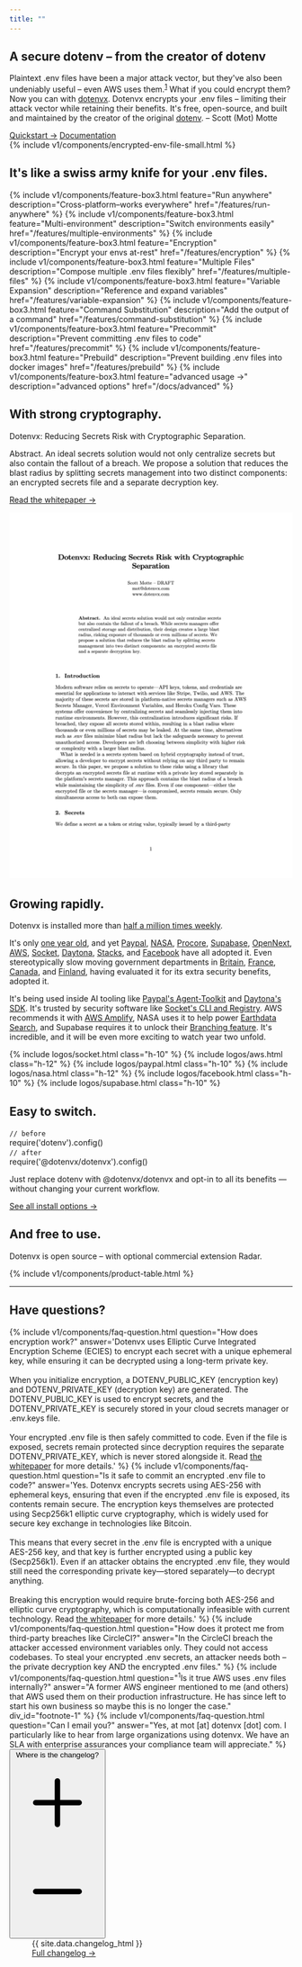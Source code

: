 ```yaml
---
title: ""
---
```


<section class="w-full max-w-2xl mx-auto px-6 mt-12 md:mt-20 flex flex-col gap-4">
  <h1 class="font-extrabold text-3xl sm:text-5xl text-zinc-950 dark:text-zinc-50 text-center">A secure dotenv – from the creator of dotenv</h1>
  <p class="text-left">Plaintext .env files have been a major attack vector, but they've also been undeniably useful – even AWS uses them.<sup><a href="#footnote-1">1</a></sup> <span class="font-bold">What if you could encrypt them?</span> Now you can with <a href="https://github.com/dotenvx/dotenvx">dotenvx</a>. Dotenvx encrypts your .env files – limiting their attack vector while retaining their benefits. It's free, open-source, and built and maintained by the creator of the original <a class="whitespace-nowrap" href="https://github.com/motdotla/dotenv">dotenv</a>. <span class="mx-3 font-normal italic text-zinc-400 dark:text-zinc-600">– Scott (Mot) Motte</span></p>

  <div class="flex flex-row gap-4 justify-center my-6">
    <a class="btn-submit" href="/docs/quickstart">Quickstart &rarr;</a>
    <a class="btn" href="/docs">Documentation</a>
  </div>

  <div class="">
    {% include v1/components/encrypted-env-file-small.html %}
  </div>
</section>

<section class="w-full max-w-2xl mx-auto px-6 mt-12 md:mt-20 flex flex-col gap-4">
  <h2 class="font-bold text-xl sm:text-2xl text-zinc-950 dark:text-zinc-50">It's like a swiss army knife for your .env files.</h2>
  <div class="grid grid-cols-1 sm:grid-cols-3 gap-2">
    {% include v1/components/feature-box3.html feature="Run anywhere" description="Cross-platform–works everywhere" href="/features/run-anywhere" %}
    {% include v1/components/feature-box3.html feature="Multi-environment" description="Switch environments easily" href="/features/multiple-environments" %}
    {% include v1/components/feature-box3.html feature="Encryption" description="Encrypt your envs at-rest" href="/features/encryption" %}
    {% include v1/components/feature-box3.html feature="Multiple Files" description="Compose multiple .env files flexibly" href="/features/multiple-files" %}
    {% include v1/components/feature-box3.html feature="Variable Expansion" description="Reference and expand variables" href="/features/variable-expansion" %}
    {% include v1/components/feature-box3.html feature="Command Substitution" description="Add the output of a command" href="/features/command-substitution" %}
    {% include v1/components/feature-box3.html feature="Precommit" description="Prevent committing .env files to code" href="/features/precommit" %}
    {% include v1/components/feature-box3.html feature="Prebuild" description="Prevent building .env files into docker images" href="/features/prebuild" %}
    {% include v1/components/feature-box3.html feature="advanced usage &rarr;" description="advanced options" href="/docs/advanced" %}
  </div>
</section>

<section class="w-full max-w-2xl mx-auto px-6 mt-12 md:mt-20 flex flex-col gap-4">
  <h2 class="font-bold text-xl sm:text-2xl text-zinc-950 dark:text-zinc-50">With strong cryptography.</h2>
  <div class="flex flex-col sm:flex-row gap-8">
    <div class="sm:basis-2/3 flex flex-col gap-4">
      <p class="font-serif">Dotenvx: Reducing Secrets Risk with Cryptographic Separation.</p>
      <p class="font-serif"><span class="italic">Abstract.</span> An ideal secrets solution would not only centralize secrets but also contain the fallout of a breach. We propose a solution that reduces the blast radius by splitting secrets management into two distinct components: an encrypted secrets file and a separate decryption key.</p>
      <p><a target="_blank" href="/dotenvx.pdf?v={{ site.time | date: '%Y%m%d%H%M%S' }}">Read the whitepaper &rarr;</a></p>
    </div>
    <div class="px-10 sm:px-0 sm:basis-1/3">
      <a target="_blank" href="/dotenvx.pdf?v={{ site.time | date: '%Y%m%d%H%M%S' }}" class="cursor-pointer min-w-0 w-full block border-2 border-zinc-200 dark:hover:border-[#ecd53f] hover:border-blue-500">
        <img src="/assets/img/whitepaper-thumb.png" class="w-[700px] aspect-[8.5/11] max-w-full max-h-screen border-0 mx-auto"/>
      </a>
    </div>
  </div>
</section>

<section class="w-full max-w-2xl mx-auto px-6 mt-12 md:mt-20 flex flex-col gap-4">
  <h2 class="font-bold text-xl sm:text-2xl text-zinc-950 dark:text-zinc-50">Growing rapidly.</h2>
  <p>
    Dotenvx is installed more than <a href="http://npmjs.com/@dotenvx/dotenvx">half a million times weekly</a>.
  </p>
  <p>
    It's only <a href="https://dotenvx.com/blog/2024/06/24/dotenvx-next-generation-config-management.html">one year old</a>, and yet <a href="https://paypal.com">Paypal</a>, <a href="https://www.nasa.gov/">NASA</a>, <a href="https://procore.com">Procore</a>, <a href="https://supabase.com">Supabase</a>, <a href="https://opennext.js.org/">OpenNext</a>, <a href="https://aws.amazon.com">AWS</a>, <a href="https://socket.dev">Socket</a>, <a href="https://daytona.io">Daytona</a>, <a href="https://stacks.co">Stacks</a>, and <a href="https://facebook.com">Facebook</a> have all adopted it. Even stereotypically slow moving government departments in <a href="https://www.gov.uk/government/organisations/hm-courts-and-tribunals-service">Britain</a>, <a href="https://www.numerique.gouv.fr/">France</a>, <a href="https://github.com/bcgov">Canada</a>, and <a href="https://www.hel.fi/fi">Finland</a>, having evaluated it for its extra security benefits, adopted it.
  </p>
  <p>
    It's being used inside AI tooling like <a href="https://github.com/paypal/agent-toolkit">Paypal's Agent-Toolkit</a> and <a href="https://www.daytona.io/docs/typescript-sdk/">Daytona's SDK</a>. It's trusted by security software like <a href="https://github.com/SocketDev/socket-cli">Socket's CLI and Registry</a>. AWS recommends it with <a
      href="https://docs.amplify.aws/react/deploy-and-host/fullstack-branching/secrets-and-vars/#local-environment-2">AWS Amplify</a>, NASA uses it to help power <a href="https://github.com/nasa/earthdata-search">Earthdata Search</a>, and Supabase requires it to unlock their <a href="https://supabase.com/docs/guides/deployment/branching#using-dotenvx-for-git-based-workflow">Branching feature</a>. It's incredible, and it will be even more exciting to watch year two unfold.
  </p>
  <div class="md:py-0 rounded-lg overflow-hidden">
    <div class="flex gap-5 lg:gap-10 items-center justify-center">
      {% include logos/socket.html class="h-10" %}
      {% include logos/aws.html class="h-12" %}
      {% include logos/paypal.html class="h-10" %}
      {% include logos/nasa.html class="h-12" %}
      {% include logos/facebook.html class="h-10" %}
      {% include logos/supabase.html class="h-10" %}
    </div>
  </div>
</section>

<section class="w-full max-w-2xl mx-auto px-6 mt-12 md:mt-20 flex flex-col gap-4">
  <h2 class="font-bold text-xl sm:text-2xl text-zinc-950 dark:text-zinc-50">Easy to switch.</h2>
  <div class="bg-zinc-100 dark:bg-zinc-900 p-6 font-mono text-zinc-800 dark:text-zinc-100 shadow-sm overflow-x-auto">
    <code class="block text-zinc-500">// before</code>
    <div class="my-1 text-slate-400 font-semibold">require('dotenv').config()</div>
    <code class="block text-zinc-500 mt-6">// after</code>
    <div class="text-black dark:text-[#ecd53f] font-semibold">require('@dotenvx/dotenvx').config()</div>
  </div>
  <p>Just replace dotenv with @dotenvx/dotenvx and opt-in to all its benefits — without changing your current workflow.</p>
  <p><a href="/docs/install">See all install options &rarr;</a></p>
</section>

<section class="w-full max-w-2xl mx-auto px-6 mt-12 md:mt-20 flex flex-col gap-4">
  <h2 class="font-bold text-xl sm:text-2xl text-zinc-950 dark:text-zinc-50">And free to use.</h2>
  <p>
    Dotenvx is open source – with optional commercial extension Radar.
  </p>

  <div class="overflow-scroll w-full p-4 border border-zinc-100 dark:border-zinc-900 bg-white dark:bg-zinc-950 rounded-lg overflow-hidden">
    {% include v1/components/product-table.html %}
  </div>
</section>

<hr class="my-12 md:my-20" />

<section class="w-full max-w-2xl mx-auto px-6 mt-20 flex flex-col gap-4">
  <h2 class="font-bold text-xl sm:text-2xl text-zinc-950 dark:text-zinc-50">Have questions?</h2>
  <dl class="divide-y divide-zinc-200 dark:divide-zinc-800">
    {% include v1/components/faq-question.html question="How does encryption work?" answer='Dotenvx uses Elliptic Curve Integrated Encryption Scheme (ECIES) to encrypt each secret with a unique ephemeral key, while ensuring it can be decrypted using a long-term private key.<br/><br/>When you initialize encryption, a DOTENV_PUBLIC_KEY (encryption key) and DOTENV_PRIVATE_KEY (decryption key) are generated. The DOTENV_PUBLIC_KEY is used to encrypt secrets, and the DOTENV_PRIVATE_KEY is securely stored in your cloud secrets manager or .env.keys file.<br/><br/>Your encrypted .env file is then safely committed to code. Even if the file is exposed, secrets remain protected since decryption requires the separate DOTENV_PRIVATE_KEY, which is never stored alongside it. Read <a href="/dotenvx.pdf">the whitepaper</a> for more details.' %}
    {% include v1/components/faq-question.html question="Is it safe to commit an encrypted .env file to code?" answer='Yes. Dotenvx encrypts secrets using AES-256 with ephemeral keys, ensuring that even if the encrypted .env file is exposed, its contents remain secure. The encryption keys themselves are protected using Secp256k1 elliptic curve cryptography, which is widely used for secure key exchange in technologies like Bitcoin.<br/><br/>This means that every secret in the .env file is encrypted with a unique AES-256 key, and that key is further encrypted using a public key (Secp256k1). Even if an attacker obtains the encrypted .env file, they would still need the corresponding private key—stored separately—to decrypt anything.<br/><br/>Breaking this encryption would require brute-forcing both AES-256 and elliptic curve cryptography, which is computationally infeasible with current technology. Read <a href="/dotenvx.pdf">the whitepaper</a> for more details.' %}
    {% include v1/components/faq-question.html question="How does it protect me from third-party breaches like CircleCI?" answer="In the CircleCI breach the attacker accessed environment variables only. They could not access codebases. To steal your encrypted .env secrets, an attacker needs both – the private decryption key AND the encrypted .env files." %}
    {% include v1/components/faq-question.html question="<sup>1</sup>Is it true AWS uses .env files internally?" answer="A former AWS engineer mentioned to me (and others) that AWS used them on their production infrastructure. He has since left to start his own business so maybe this is no longer the case." div_id="footnote-1" %}
    {% include v1/components/faq-question.html question="Can I email you?" answer="Yes, at mot [at] dotenvx [dot] com. I particularly like to hear from large organizations using dotenvx. We have an SLA with enterprise assurances your compliance team will appreciate." %}
    <div x-data="{ open: false }">
      <dt class="">
        <button x-on:click="open = ! open" type="button" class="py-3 flex w-full items-start justify-between text-left" aria-controls="faq-0" aria-expanded="false">
          <span class="font-semibold leading-7 dark:text-zinc-300">Where is the changelog?</span>
          <span class="ml-6 flex h-7 items-center">
            <svg x-show="!open" class="h-6 w-6 text-zinc-400 dark:text-zinc-600" fill="currentColor" viewBox="0 0 24 24" stroke-width="1.5" stroke="currentColor" aria-hidden="true">
              <path stroke-linecap="round" stroke-linejoin="round" d="M12 6v12m6-6H6" />
            </svg>
            <svg x-cloak x-show="open" class="h-6 w-6 text-zinc-400 dark:text-zinc-600" fill="currentColor" viewBox="0 0 24 24" stroke-width="1.5" stroke="currentColor" aria-hidden="true">
              <path stroke-linecap="round" stroke-linejoin="round" d="M18 12H6" />
            </svg>
          </span>
        </button>
      </dt>
      <dd x-cloak x-show="open" class="" id="faq-0">
        <div class="border border-zinc-100 dark:border-zinc-900 bg-white dark:bg-zinc-950 rounded-lg p-4 pb-2">
          <div class="relative">
            <!-- Faded scrollable content -->
            <div class="overflow-auto max-h-72 changelog flex flex-col gap-4">
              {{ site.data.changelog_html }}
            </div>
            <!-- fade overlay -->
            <div class="pointer-events-none absolute inset-x-0 bottom-0 h-16 bg-gradient-to-b from-transparent to-white dark:to-zinc-950 rounded-b-lg"></div>
          </div>
          <!-- Always visible link -->
          <a href="https://github.com/dotenvx/dotenvx/blob/main/CHANGELOG.md" class="text-sm text-center mx-auto block w-full bg-white dark:bg-zinc-950 py-2">Full changelog →</a>
        </div>
      </dd>
    </div>
  </dl>
</section>
